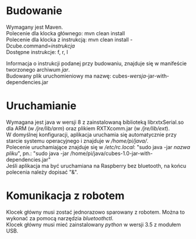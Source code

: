 # Budowanie

Wymagany jest Maven.<br />
Polecenie dla klocka głównego: mvn clean install<br />
Polecenie dla klocka z instrukcją: mvn clean install -Dcube.command=_instrukcja_ <br />
Dostępne instrukcje: f, r, l<br />

Informacja o instrukcji podanej przy budowaniu, znajduje się w manifeście tworzonego archiwum _jar_.<br />
Budowany plik uruchomieniowy ma nazwę: cubes-_wersja_-jar-with-dependencies.jar

# Uruchamianie

Wymagana jest java w wersji 8 z zainstalowaną biblioteką librxtxSerial.so dla ARM (w _/jre/lib/arm_) oraz plikiem RXTXcomm.jar (w _/jre/lib/ext_).<br />
W domyślnej konfiguracji, aplikacja uruchamia się automatycznie przy starcie systemu operacyjnego i znajduje w _/home/pi/java/_.<br />
Polecenie uruchamiające znajduje się w _/etc/rc.local_: "sudo java -jar _nazwa pliku_", pn.: "sudo java -jar /home/pi/java/cubes-1.0-jar-with-dependencies.jar"<br />
Jeśli aplikacja ma być uruchamiana na Raspberry bez bluetooth, na końcu polecenia należy dopisać "&".

# Komunikacja z robotem

Klocek główny musi zostać jednorazowo sparowany z robotem. Można to wykonać za pomocą narzędzia _bluetoothctl_.<br />
Klocek główny musi mieć zainstalowany _python_ w wersji 3.5 z modułem USB. <br />